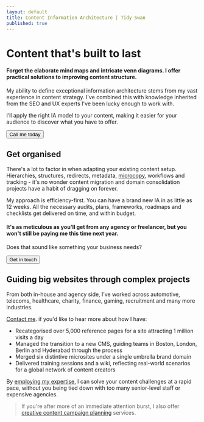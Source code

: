 ```yaml
---
layout: default
title: Content Information Architecture | Tidy Swan
published: true
---
```

# Content that's built to last

#### Forget the elaborate mind maps and intricate venn diagrams. I offer practical solutions to improving content structure.

My ability to define exceptional information architecture stems from my vast experience in content strategy. I've combined this with knowledge inherited from the SEO and UX experts I've been lucky enough to work with.

I’ll apply the right IA model to your content, making it easier for your audience to discover what you have to offer.

<a href="/contact"><button class="button">Call me today</button></a>

## Get organised

There's a lot to factor in when adapting your existing content setup. Hierarchies, structures, redirects, metadata, [microcopy](/headline-copywriting), workflows and tracking - it's no wonder content migration and domain consolidation projects have a habit of dragging on forever.

My approach is efficiency-first. You can have a brand new IA in as little as 12 weeks. All the necessary audits, plans, frameworks, roadmaps and checklists get delivered on time, and within budget.

#### It's as meticulous as you'll get from any agency or freelancer, but you won't still be paying me this time next year.

Does that sound like something your business needs?

<a href="/contact"><button class="button">Get in touch</button></a>

## Guiding big websites through complex projects

From both in-house and agency side, I’ve worked across automotive, telecoms, healthcare, charity, finance, gaming, recruitment and many more industries.

[Contact me](/contact). if you'd like to hear more about how I have:

- Recategorised over 5,000 reference pages for a site attracting 1 million visits a day
- Managed the transition to a new CMS, guiding teams in Boston, London, Berlin and Hyderabad through the process
- Merged six distintive microsites under a single umbrella brand domain
- Delivered training sessions and a wiki, reflecting real-world scenarios for a global network of content creators

By [employing my expertise](/contact), I can solve your content challenges at a rapid pace, without you being tied down with too many senior-level staff or expensive agencies.

> If you're after more of an immediate attention burst, I also offer [creative content campaign planning](/creative-content-marketing) services.

